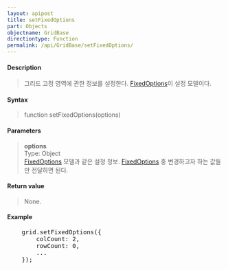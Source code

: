 ```yaml
---
layout: apipost
title: setFixedOptions
part: Objects
objectname: GridBase
directiontype: Function
permalink: /api/GridBase/setFixedOptions/
---
```



#### Description

> 그리드 고정 영역에 관한 정보를 설정한다. [FixedOptions](/api/types/FixedOptions/)이 설정 모델이다.

#### Syntax

> function setFixedOptions(options)

#### Parameters

> **options**  
> Type: Object   
> [FixedOptions](/api/types/FixedOptions/) 모델과 같은 설정 정보. [FixedOptions](/api/types/FixedOptions/) 중 변경하고자 하는 값들만 전달하면 된다.  

#### Return value

> None.

#### Example

<pre class="prettyprint">
    grid.setFixedOptions({
        colCount: 2,
        rowCount: 0,
        ...
    });
</pre>

